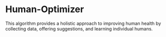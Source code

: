# Human-Optimizer
This algorithm provides a holistic approach to improving human health by collecting data, offering suggestions, and learning individual humans.
